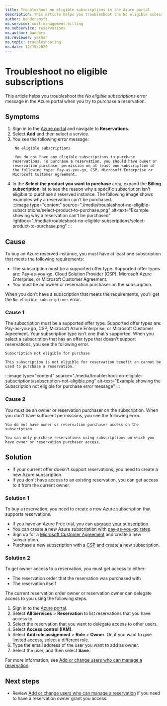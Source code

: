 ```yaml
---
title: Troubleshoot no eligible subscriptions in the Azure portal
description: This article helps you troubleshoot the No eligible subscriptions error message in the Azure portal when you try to purchase a reservation.
author: bandersmsft
ms.service: cost-management-billing
ms.subservice: reservations
ms.author: banders
ms.reviewer: yashar
ms.topic: troubleshooting
ms.date: 12/15/2020
---
```


# Troubleshoot no eligible subscriptions

This article helps you troubleshoot the *No eligible subscriptions* error message in the Azure portal when you try to purchase a reservation.

## Symptoms

1. Sign in to the [Azure portal](https://portal.azure.com) and navigate to **Reservations**.
1. Select **Add** and then select a service.
1. You see the following error message:
   ```
    No eligible subscriptions
    
    You do not have any eligible subscriptions to purchase reservations. To purchase a reservation, you should have owner or reservation purchaser permission on at least one subscription of the following type: Pay-as-you-go, CSP, Microsoft Enterprise or Microsoft Customer Agreement.
    ```
1. In the **Select the product you want to purchase** area, expand the **Billing subscription** list to see the reason why a specific subscription isn't eligible to purchase a reserved instance. The following image shows examples why a reservation can't be purchased.  
    :::image type="content" source="./media/troubleshoot-no-eligible-subscriptions/select-product-to-purchase.png" alt-text="Example showing why a reservation can't be purchased" lightbox="./media/troubleshoot-no-eligible-subscriptions/select-product-to-purchase.png" :::

## Cause

To buy an Azure reserved instance, you must have at least one subscription that meets the following requirements:

- The subscription must be a supported offer type. Supported offer types are: Pay-as-you-go, Cloud Solution Provider (CSP), Microsoft Azure Enterprise, or Microsoft Customer Agreement.
- You must be an owner or reservation purchaser on the subscription.

When you don't have a subscription that meets the requirements, you'll get the `No eligible subscriptions` error.

### Cause 1

The subscription must be a supported offer type. Supported offer types are: Pay-as-you-go, CSP, Microsoft Azure Enterprise, or Microsoft Customer Agreement. Your subscription type isn't one that's supported. When you select a subscription that has an offer type that doesn't support reservations, you see the following error.

```
Subscription not eligible for purchase

This subscription is not eligible for reservation benefit an cannot be used to purchase a reservation.
```

:::image type="content" source="./media/troubleshoot-no-eligible-subscriptions/subscription-not-eligible.png" alt-text="Example showing the Subscription not eligible for purchase error message" :::

### Cause 2

You must be an owner or reservation purchaser on the subscription. When you don't have sufficient permissions, you see the following error.

```
You do not have owner or reservation purchaser access on the subscription

You can only purchase reservations using subscriptions on which you have owner or reservation purchaser access.
```

## Solution

- If your current offer doesn't support reservations, you need to create a new Azure subscription.
- If you don't have access to an existing reservation, you can get access to it from the current owner.

### Solution 1

To buy a reservation, you need to create a new Azure subscription that supports reservations.

- If you have an Azure Free trial, you can [upgrade your subscription](../manage/upgrade-azure-subscription.md).
- You can create a new Azure subscription with [pay-as-you-go rates](https://azure.microsoft.com/pricing/purchase-options/pay-as-you-go/).
- Sign up for a [Microsoft Customer Agreement](https://azure.microsoft.com/pricing/purchase-options/microsoft-customer-agreement/) and create a new subscription.
- Purchase a new subscription with a [CSP](https://www.microsoft.com/solution-providers/home) and create a new subscription.

### Solution 2

To get owner access to a reservation, you must get access to either:

- The reservation order that the reservation was purchased with
- The reservation itself

The current reservation order owner or reservation owner can delegate access to you using the following steps.

1. Sign in to the [Azure portal](https://portal.azure.com).
1. Select **All Services** > **Reservation** to list reservations that you have access to.
1. Select the reservation that you want to delegate access to other users.
1. Select **Access control (IAM)**.
1. Select **Add role assignment** > **Role** > **Owner**. Or, if you want to give limited access, select a different role.
1. Type the email address of the user you want to add as owner.
1. Select the user, and then select **Save**.

For more information, see [Add or change users who can manage a reservation](manage-reserved-vm-instance.md#who-can-manage-a-reservation-by-default).

## Next steps

- Review [Add or change users who can manage a reservation](manage-reserved-vm-instance.md#who-can-manage-a-reservation-by-default) if you need to have a reservation owner grant you access.
